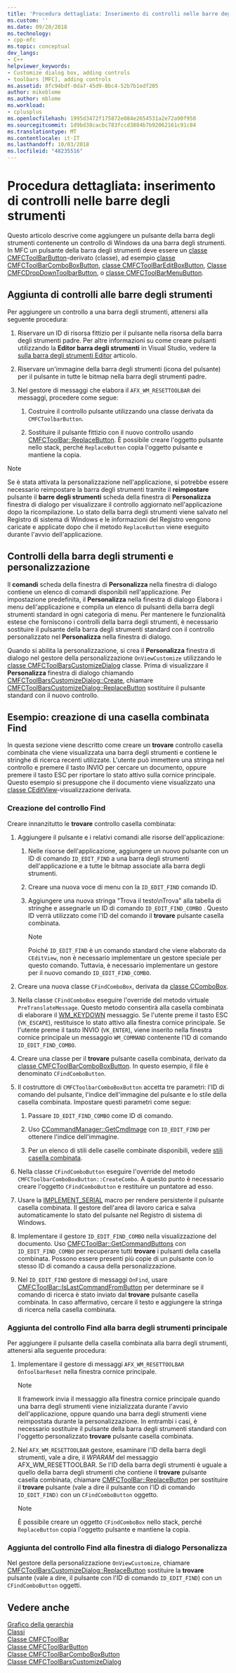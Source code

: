 ```yaml
---
title: 'Procedura dettagliata: Inserimento di controlli nelle barre degli strumenti | Microsoft Docs'
ms.custom: ''
ms.date: 09/20/2018
ms.technology:
- cpp-mfc
ms.topic: conceptual
dev_langs:
- C++
helpviewer_keywords:
- Customize dialog box, adding controls
- toolbars [MFC], adding controls
ms.assetid: 8fc94bdf-0da7-45d9-8bc4-52b7b1edf205
author: mikeblome
ms.author: mblome
ms.workload:
- cplusplus
ms.openlocfilehash: 1995d3472f175872e084e2654531a2e72a90f950
ms.sourcegitcommit: 1d9bd38cacbc783fccd3884b7b92062161c91c84
ms.translationtype: MT
ms.contentlocale: it-IT
ms.lasthandoff: 10/03/2018
ms.locfileid: "48235516"
---
```

# <a name="walkthrough-putting-controls-on-toolbars"></a>Procedura dettagliata: inserimento di controlli nelle barre degli strumenti

Questo articolo descrive come aggiungere un pulsante della barra degli strumenti contenente un controllo di Windows da una barra degli strumenti. In MFC un pulsante della barra degli strumenti deve essere un [classe CMFCToolBarButton](../mfc/reference/cmfctoolbarbutton-class.md)-derivato (classe), ad esempio [classe CMFCToolBarComboBoxButton](../mfc/reference/cmfctoolbarcomboboxbutton-class.md), [classe CMFCToolBarEditBoxButton](../mfc/reference/cmfctoolbareditboxbutton-class.md), [Classe CMFCDropDownToolbarButton](../mfc/reference/cmfcdropdowntoolbarbutton-class.md), o [classe CMFCToolBarMenuButton](../mfc/reference/cmfctoolbarmenubutton-class.md).

## <a name="adding-controls-to-toolbars"></a>Aggiunta di controlli alle barre degli strumenti

Per aggiungere un controllo a una barra degli strumenti, attenersi alla seguente procedura:

1. Riservare un ID di risorsa fittizio per il pulsante nella risorsa della barra degli strumenti padre. Per altre informazioni su come creare pulsanti utilizzando la **Editor barra degli strumenti** in Visual Studio, vedere la [sulla barra degli strumenti Editor](../windows/toolbar-editor.md) articolo.

1. Riservare un'immagine della barra degli strumenti (icona del pulsante) per il pulsante in tutte le bitmap nella barra degli strumenti padre.

1. Nel gestore di messaggi che elabora il `AFX_WM_RESETTOOLBAR` dei messaggi, procedere come segue:

   1. Costruire il controllo pulsante utilizzando una classe derivata da `CMFCToolbarButton`.

   1. Sostituire il pulsante fittizio con il nuovo controllo usando [CMFCToolBar::ReplaceButton](../mfc/reference/cmfctoolbar-class.md#replacebutton). È possibile creare l'oggetto pulsante nello stack, perché `ReplaceButton` copia l'oggetto pulsante e mantiene la copia.

> [!NOTE]
>  Se è stata attivata la personalizzazione nell'applicazione, si potrebbe essere necessario reimpostare la barra degli strumenti tramite il **reimpostare** pulsante il **barre degli strumenti** scheda della finestra di **Personalizza** finestra di dialogo per visualizzare il controllo aggiornato nell'applicazione dopo la ricompilazione. Lo stato della barra degli strumenti viene salvato nel Registro di sistema di Windows e le informazioni del Registro vengono caricate e applicate dopo che il metodo `ReplaceButton` viene eseguito durante l'avvio dell'applicazione.

## <a name="toolbar-controls-and-customization"></a>Controlli della barra degli strumenti e personalizzazione

Il **comandi** scheda della finestra di **Personalizza** nella finestra di dialogo contiene un elenco di comandi disponibili nell'applicazione. Per impostazione predefinita, il **Personalizza** nella finestra di dialogo Elabora i menu dell'applicazione e compila un elenco di pulsanti della barra degli strumenti standard in ogni categoria di menu. Per mantenere le funzionalità estese che forniscono i controlli della barra degli strumenti, è necessario sostituire il pulsante della barra degli strumenti standard con il controllo personalizzato nel **Personalizza** nella finestra di dialogo.

Quando si abilita la personalizzazione, si crea il **Personalizza** finestra di dialogo nel gestore della personalizzazione `OnViewCustomize` utilizzando le [classe CMFCToolBarsCustomizeDialog](../mfc/reference/cmfctoolbarscustomizedialog-class.md) classe. Prima di visualizzare il **Personalizza** finestra di dialogo chiamando [CMFCToolBarsCustomizeDialog::Create](../mfc/reference/cmfctoolbarscustomizedialog-class.md#create), chiamare [CMFCToolBarsCustomizeDialog::ReplaceButton](../mfc/reference/cmfctoolbarscustomizedialog-class.md#replacebutton) sostituire il pulsante standard con il nuovo controllo.

## <a name="example-creating-a-find-combo-box"></a>Esempio: creazione di una casella combinata Find

In questa sezione viene descritto come creare un **trovare** controllo casella combinata che viene visualizzata una barra degli strumenti e contiene le stringhe di ricerca recenti utilizzate. L'utente può immettere una stringa nel controllo e premere il tasto INVIO per cercare un documento, oppure premere il tasto ESC per riportare lo stato attivo sulla cornice principale. Questo esempio si presuppone che il documento viene visualizzato una [classe CEditView](../mfc/reference/ceditview-class.md)-visualizzazione derivata.

### <a name="creating-the-find-control"></a>Creazione del controllo Find

Creare innanzitutto le **trovare** controllo casella combinata:

1. Aggiungere il pulsante e i relativi comandi alle risorse dell'applicazione:

   1. Nelle risorse dell'applicazione, aggiungere un nuovo pulsante con un ID di comando `ID_EDIT_FIND` a una barra degli strumenti dell'applicazione e a tutte le bitmap associate alla barra degli strumenti.

   1. Creare una nuova voce di menu con la `ID_EDIT_FIND` comando ID.

   1. Aggiungere una nuova stringa "Trova il testo\nTrova" alla tabella di stringhe e assegnarle un ID di comando `ID_EDIT_FIND_COMBO` . Questo ID verrà utilizzato come l'ID del comando il **trovare** pulsante casella combinata.

        > [!NOTE]
        > Poiché `ID_EDIT_FIND` è un comando standard che viene elaborato da `CEditView`, non è necessario implementare un gestore speciale per questo comando.  Tuttavia, è necessario implementare un gestore per il nuovo comando `ID_EDIT_FIND_COMBO`.

1. Creare una nuova classe `CFindComboBox`, derivata da [classe CComboBox](../mfc/reference/ccombobox-class.md).

1. Nella classe `CFindComboBox` eseguire l'override del metodo virtuale `PreTranslateMessage`. Questo metodo consentirà alla casella combinata di elaborare il [WM_KEYDOWN](/windows/desktop/inputdev/wm-keydown) messaggio. Se l'utente preme il tasto ESC (`VK_ESCAPE`), restituisce lo stato attivo alla finestra cornice principale. Se l'utente preme il tasto INVIO (`VK_ENTER`), viene inserito nella finestra cornice principale un messaggio `WM_COMMAND` contenente l'ID di comando `ID_EDIT_FIND_COMBO`.

1. Creare una classe per il **trovare** pulsante casella combinata, derivato da [classe CMFCToolBarComboBoxButton](../mfc/reference/cmfctoolbarcomboboxbutton-class.md). In questo esempio, il file è denominato `CFindComboButton`.

1. Il costruttore di `CMFCToolbarComboBoxButton` accetta tre parametri: l'ID di comando del pulsante, l'indice dell'immagine del pulsante e lo stile della casella combinata. Impostare questi parametri come segue:

   1. Passare `ID_EDIT_FIND_COMBO` come ID di comando.

   1. Uso [CCommandManager::GetCmdImage](reference/internal-classes.md) con `ID_EDIT_FIND` per ottenere l'indice dell'immagine.

   1. Per un elenco di stili delle caselle combinate disponibili, vedere [stili casella combinata](../mfc/reference/styles-used-by-mfc.md#combo-box-styles).

1. Nella classe `CFindComboButton` eseguire l'override del metodo `CMFCToolbarComboBoxButton::CreateCombo`. A questo punto è necessario creare l'oggetto `CFindComboButton` e restituire un puntatore ad esso.

1. Usare la [IMPLEMENT_SERIAL](../mfc/reference/run-time-object-model-services.md#implement_serial) macro per rendere persistente il pulsante casella combinata. Il gestore dell'area di lavoro carica e salva automaticamente lo stato del pulsante nel Registro di sistema di Windows.

1. Implementare il gestore `ID_EDIT_FIND_COMBO` nella visualizzazione del documento. Uso [CMFCToolBar::GetCommandButtons](../mfc/reference/cmfctoolbar-class.md#getcommandbuttons) con `ID_EDIT_FIND_COMBO` per recuperare tutti **trovare** i pulsanti della casella combinata. Possono essere presenti più copie di un pulsante con lo stesso ID di comando a causa della personalizzazione.

1. Nel `ID_EDIT_FIND` gestore di messaggi `OnFind`, usare [CMFCToolBar::IsLastCommandFromButton](../mfc/reference/cmfctoolbar-class.md#islastcommandfrombutton) per determinare se il comando di ricerca è stato inviato dal **trovare** pulsante casella combinata. In caso affermativo, cercare il testo e aggiungere la stringa di ricerca nella casella combinata.

### <a name="adding-the-find-control-to-the-main-toolbar"></a>Aggiunta del controllo Find alla barra degli strumenti principale

Per aggiungere il pulsante della casella combinata alla barra degli strumenti, attenersi alla seguente procedura:

1. Implementare il gestore di messaggi `AFX_WM_RESETTOOLBAR` `OnToolbarReset` nella finestra cornice principale.

    > [!NOTE]
    > Il framework invia il messaggio alla finestra cornice principale quando una barra degli strumenti viene inizializzata durante l'avvio dell'applicazione, oppure quando una barra degli strumenti viene reimpostata durante la personalizzazione. In entrambi i casi, è necessario sostituire il pulsante della barra degli strumenti standard con l'oggetto personalizzato **trovare** pulsante casella combinata.

1. Nel `AFX_WM_RESETTOOLBAR` gestore, esaminare l'ID della barra degli strumenti, vale a dire, il *WPARAM* del messaggio AFX_WM_RESETTOOLBAR. Se l'ID della barra degli strumenti è uguale a quello della barra degli strumenti che contiene il **trovare** pulsante casella combinata, chiamare [CMFCToolBar::ReplaceButton](../mfc/reference/cmfctoolbar-class.md#replacebutton) per sostituire il **trovare** pulsante (vale a dire il pulsante con l'ID di comando `ID_EDIT_FIND)` con un `CFindComboButton` oggetto.

    > [!NOTE]
    > È possibile creare un oggetto `CFindComboBox` nello stack, perché `ReplaceButton` copia l'oggetto pulsante e mantiene la copia.

### <a name="adding-the-find-control-to-the-customize-dialog-box"></a>Aggiunta del controllo Find alla finestra di dialogo Personalizza

Nel gestore della personalizzazione `OnViewCustomize`, chiamare [CMFCToolBarsCustomizeDialog::ReplaceButton](../mfc/reference/cmfctoolbarscustomizedialog-class.md#replacebutton) sostituire la **trovare** pulsante (vale a dire, il pulsante con l'ID di comando `ID_EDIT_FIND`) con un `CFindComboButton` oggetti.

## <a name="see-also"></a>Vedere anche

[Grafico della gerarchia](../mfc/hierarchy-chart.md)<br/>
[Classi](../mfc/reference/mfc-classes.md)<br/>
[Classe CMFCToolBar](../mfc/reference/cmfctoolbar-class.md)<br/>
[Classe CMFCToolBarButton](../mfc/reference/cmfctoolbarbutton-class.md)<br/>
[Classe CMFCToolBarComboBoxButton](../mfc/reference/cmfctoolbarcomboboxbutton-class.md)<br/>
[Classe CMFCToolBarsCustomizeDialog](../mfc/reference/cmfctoolbarscustomizedialog-class.md)
